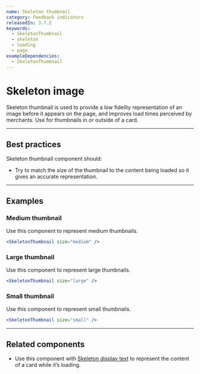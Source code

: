 ```yaml
---
name: Skeleton thumbnail
category: Feedback indicators
releasedIn: 3.7.2
keywords:
  - SkeletonThumbnail
  - skeleton
  - loading
  - page
exampleDependencies:
  - SkeletonThumbnail
---
```


# Skeleton image

Skeleton thumbnail is used to provide a low fidelity representation of an image before it appears on the page, and improves load times perceived by merchants. Use for thumbnails in or outside of a card.

---

## Best practices

Skeleton thumbnail component should:

- Try to match the size of the thumbnail to the content being loaded so it gives an accurate representation.

---

## Examples

### Medium thumbnail

Use this component to represent medium thumbnails.

```jsx
<SkeletonThumbnail size="medium" />
```

### Large thumbnail

Use this component to represent large thumbnails.

```jsx
<SkeletonThumbnail size="large" />
```

### Small thumbnail

Use this component to represent small thumbnails.

```jsx
<SkeletonThumbnail size="small" />
```

---

## Related components

- Use this component with [Skeleton display text](https://polaris.shopify.com/components/feedback-indicators/skeleton-display-text) to represent the content of a card while it’s loading.
